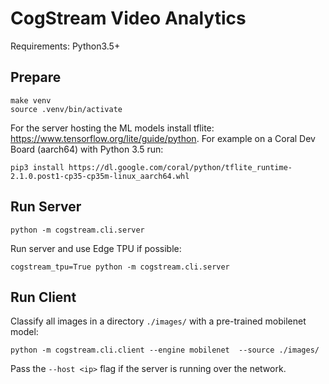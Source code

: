 CogStream Video Analytics
=========================

Requirements: Python3.5+

Prepare
-------

    make venv
    source .venv/bin/activate
    
For the server hosting the ML models install tflite: https://www.tensorflow.org/lite/guide/python.
For example on a Coral Dev Board (aarch64) with Python 3.5 run:
    
    pip3 install https://dl.google.com/coral/python/tflite_runtime-2.1.0.post1-cp35-cp35m-linux_aarch64.whl

Run Server
----------

    python -m cogstream.cli.server
    
Run server and use Edge TPU if possible:

    cogstream_tpu=True python -m cogstream.cli.server


Run Client
----------

Classify all images in a directory `./images/` with a pre-trained mobilenet model:

    python -m cogstream.cli.client --engine mobilenet  --source ./images/

Pass the `--host <ip>` flag if the server is running over the network.

